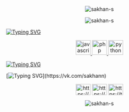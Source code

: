 <p align="center"> <img src="https://komarev.com/ghpvc/?username=sakhan-s&label=Profile%20views&color=0e75b6&style=for-the-badge" alt="sakhan-s" /> </p>
<p align="center"> <img src="https://www.codewars.com/users/Sakhan/badges/large" alt="sakhan-s" /> </p>


[![Typing SVG](https://readme-typing-svg.herokuapp.com?font=Permanent+Marker&size=80&duration=6000&color=F70707&center=true&vCenter=true&width=1920&height=80&lines=Sakhan+Siradzhov)](https://www.linkedin.com/in/siradzhov/)

<p align="center"> <a href="https://developer.mozilla.org/en-US/docs/Web/JavaScript" target="_blank" rel="noreferrer"> <img src="https://www.svgrepo.com/show/29753/javascript.svg" alt="javascript" width="40" height="40"/> </a> <a href="https://www.php.net" target="_blank" rel="noreferrer"> <img src="https://www.svgrepo.com/show/255823/php.svg" alt="php" width="40" height="40"/> </a> <a href="https://www.python.org" target="_blank" rel="noreferrer"> <img src="https://www.svgrepo.com/show/366496/text-x-python.svg" alt="python" width="40" height="40"/> </a> </p>

[![Typing SVG](https://readme-typing-svg.herokuapp.com?font=Permanent+Marker&size=90&duration=6000&color=F70707&center=true&vCenter=true&width=1920&height=70&lines=Developer)](https://www.weblancer.net/users/sakhan/)


[![Typing SVG](https://readme-typing-svg.herokuapp.com?font=Permanent+Marker&size=30&duration=6000&color=F70707&center=true&vCenter=true&width=1920&height=70&lines=Contact+with+me+:)](https://vk.com/sakhann)

<p align="center">
<a href="https://www.linkedin.com/in/siradzhov/" target="blank"><img align="center" src="https://www.svgrepo.com/show/75820/linkedin.svg" alt="https://www.linkedin.com/in/sakhann/" height="30" width="40" /></a>
<a href="https://fb.com/https://www.facebook.com/24ssg" target="blank"><img align="center" src="https://www.svgrepo.com/show/111203/facebook.svg" alt="https://www.facebook.com/24ssg" height="30" width="40" /></a>
<a href="https://instagram.com/https://www.instagram.com/24.ssg" target="blank"><img align="center" src="https://www.svgrepo.com/show/354443/telegram.svg" alt="https://t.me/siradzhov" height="30" width="40" /></a></p>


<p align="center"><img align="center" src="https://github-readme-stats.vercel.app/api/top-langs/?username=sakhan-s&layout=compact" alt="sakhan-s" /></p>
